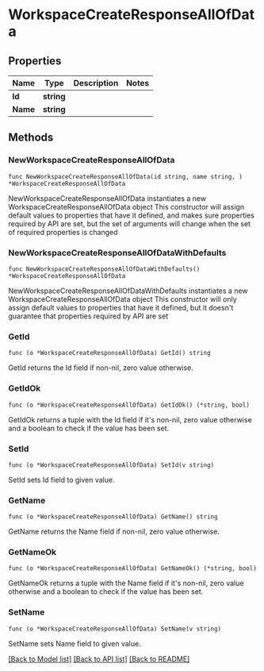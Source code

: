 # WorkspaceCreateResponseAllOfData

## Properties

Name | Type | Description | Notes
------------ | ------------- | ------------- | -------------
**Id** | **string** |  | 
**Name** | **string** |  | 

## Methods

### NewWorkspaceCreateResponseAllOfData

`func NewWorkspaceCreateResponseAllOfData(id string, name string, ) *WorkspaceCreateResponseAllOfData`

NewWorkspaceCreateResponseAllOfData instantiates a new WorkspaceCreateResponseAllOfData object
This constructor will assign default values to properties that have it defined,
and makes sure properties required by API are set, but the set of arguments
will change when the set of required properties is changed

### NewWorkspaceCreateResponseAllOfDataWithDefaults

`func NewWorkspaceCreateResponseAllOfDataWithDefaults() *WorkspaceCreateResponseAllOfData`

NewWorkspaceCreateResponseAllOfDataWithDefaults instantiates a new WorkspaceCreateResponseAllOfData object
This constructor will only assign default values to properties that have it defined,
but it doesn't guarantee that properties required by API are set

### GetId

`func (o *WorkspaceCreateResponseAllOfData) GetId() string`

GetId returns the Id field if non-nil, zero value otherwise.

### GetIdOk

`func (o *WorkspaceCreateResponseAllOfData) GetIdOk() (*string, bool)`

GetIdOk returns a tuple with the Id field if it's non-nil, zero value otherwise
and a boolean to check if the value has been set.

### SetId

`func (o *WorkspaceCreateResponseAllOfData) SetId(v string)`

SetId sets Id field to given value.


### GetName

`func (o *WorkspaceCreateResponseAllOfData) GetName() string`

GetName returns the Name field if non-nil, zero value otherwise.

### GetNameOk

`func (o *WorkspaceCreateResponseAllOfData) GetNameOk() (*string, bool)`

GetNameOk returns a tuple with the Name field if it's non-nil, zero value otherwise
and a boolean to check if the value has been set.

### SetName

`func (o *WorkspaceCreateResponseAllOfData) SetName(v string)`

SetName sets Name field to given value.



[[Back to Model list]](../README.md#documentation-for-models) [[Back to API list]](../README.md#documentation-for-api-endpoints) [[Back to README]](../README.md)


